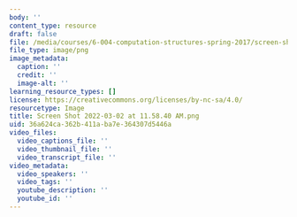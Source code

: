 ```yaml
---
body: ''
content_type: resource
draft: false
file: /media/courses/6-004-computation-structures-spring-2017/screen-shot-2022-03-02-at-115840-am.png
file_type: image/png
image_metadata:
  caption: ''
  credit: ''
  image-alt: ''
learning_resource_types: []
license: https://creativecommons.org/licenses/by-nc-sa/4.0/
resourcetype: Image
title: Screen Shot 2022-03-02 at 11.58.40 AM.png
uid: 36a624ca-362b-411a-ba7e-364307d5446a
video_files:
  video_captions_file: ''
  video_thumbnail_file: ''
  video_transcript_file: ''
video_metadata:
  video_speakers: ''
  video_tags: ''
  youtube_description: ''
  youtube_id: ''
---
```

